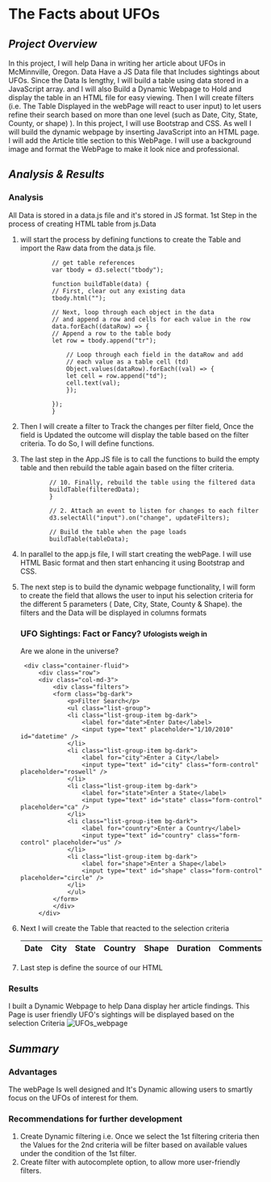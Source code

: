 # **The Facts about UFOs**

## _Project Overview_

In this project, I will help Dana in writing her article about UFOs in McMinnville, Oregon. Data Have a JS Data file that Includes sightings about UFOs. Since the Data Is lengthy, I will build a table using data stored in a JavaScript array. and I will also Build a Dynamic Webpage to Hold and display the table in an HTML file for easy viewing. Then I will create filters (i.e. The Table Displayed in the webPage will react to user input) to let users refine their search based on more than one level (such as Date, City, State, County, or shape) ). In this project, I will use Bootstrap and CSS. As well I will build the dynamic webpage by inserting JavaScript into an HTML page. I will add the Article title section to this WebPage. I will use a background image and format the WebPage to make it look nice and professional.

## _Analysis & Results_

### Analysis

All Data is stored in a data.js file and it's stored in JS format. 1st Step in the process of creating HTML table from js.Data

1.  will start the process by defining functions to create the Table and import the Raw data from the data.js file.
<!--     // from data.js
    const tableData = data;
    console.log("tableData")
    console.log(tableData)
 -->
                // get table references
                var tbody = d3.select("tbody");

                function buildTable(data) {
                // First, clear out any existing data
                tbody.html("");

                // Next, loop through each object in the data
                // and append a row and cells for each value in the row
                data.forEach((dataRow) => {
                // Append a row to the table body
                let row = tbody.append("tr");

                    // Loop through each field in the dataRow and add
                    // each value as a table cell (td)
                    Object.values(dataRow).forEach((val) => {
                    let cell = row.append("td");
                    cell.text(val);
                    });

                });
                }

2.  Then I will create a filter to Track the changes per filter field, Once the field is Updated the outcome will display the table based on the filter criteria. To do So, I will define functions.
<!--     // 1. Create a variable to keep track of all the filters as an object.
    var filters = {};

                // 3. Create a function that updates the filters.

                function updateFilters() {

                // 4a. Create a variable that saves the element that was changed using d3.select().
                let changedElement = d3.select(this);
                // 4b. Save the value that was changed as a variable.
                let elementValue = changedElement.property("value");
                // 4c. Save the id of the filter that was changed as a variable.
                let filterId = changedElement.attr("id");

                console.log("elementValue= ", elementValue)
                console.log("filterId= ", filterId)

                // 5. If a filter value was entered then add that filterId and value
                // to the filters list. Otherwise, clear that filter from the filters object.
                if (elementValue) {
                filters[filterId] = elementValue;
                }
                else {
                delete filters[filterId];
                }

                // 6. Call function to apply all filters and rebuild the table
                filterTable();
                }

                // 7. Create a function that filters the table when data is entered.
                function filterTable() {

                // 8. Set the filtered data to the tableData.
                let filteredData = tableData;

                // 9. Loop through all of the filters and keep any data that
                // matches the filter values
                Object.entries(filters).forEach(([key, value]) => {
                filteredData = filteredData.filter(row => row[key] === value);
                }); -->

3.  The last step in the App.JS file is to call the functions to build the empty table and then rebuild the table again based on the filter criteria.

                // 10. Finally, rebuild the table using the filtered data
                buildTable(filteredData);
                }

                // 2. Attach an event to listen for changes to each filter
                d3.selectAll("input").on("change", updateFilters);

                // Build the table when the page loads
                buildTable(tableData);
4. In parallel to the app.js file, I will start creating the webPage. I will use HTML Basic format and then start enhancing it using Bootstrap and CSS.
       <!DOCTYPE html>
        <html lang="en">
        <head>
            <meta charset="UTF-8">
            <meta http-equiv="X-UA-Compatible" content="IE=edge">
            <meta name="viewport" content="width=device-width, initial-scale=1.0">
            <title>UFO Finder</title>
            <link
            rel="stylesheet"
            href="https://maxcdn.bootstrapcdn.com/bootstrap/4.0.0/css/bootstrap.min.css"
            integrity="sha384-Gn5384xqQ1aoWXA+058RXPxPg6fy4IWvTNh0E263XmFcJlSAwiGgFAW/dAiS6JXm"
            crossorigin="anonymous"/>
            <link rel="stylesheet" href="static/css/style.css" />
        </head>
5. The next step is to build the dynamic webpage functionality, I will form to create the field that allows the user to input his selection criteria for the different 5 parameters ( Date, City, State, County & Shape). the filters and the Data will be displayed in columns formats                <div class="container-fluid">
            <div class="row">
            <div class="col-md-4 article-title">
                <h3>UFO Sightings: Fact or Fancy? <small>Ufologists weigh in</small></h3>
            </div>
            <div class="col-md-8 article-p">
                <p>
                Are we alone in the universe?
                </p>
            </div>
            </div>
        </div>

        <div class="container-fluid">
            <div class="row">
            <div class="col-md-3">
                <div class="filters">
                <form class="bg-dark">
                    <p>Filter Search</p>
                    <ul class="list-group">
                    <li class="list-group-item bg-dark">
                        <label for="date">Enter Date</label>
                        <input type="text" placeholder="1/10/2010" id="datetime" />
                    </li>
                    <li class="list-group-item bg-dark">
                        <label for="city">Enter a City</label>
                        <input type="text" id="city" class="form-control" placeholder="roswell" />
                    </li>
                    <li class="list-group-item bg-dark">
                        <label for="state">Enter a State</label>
                        <input type="text" id="state" class="form-control" placeholder="ca" />
                    </li>
                    <li class="list-group-item bg-dark">
                        <label for="country">Enter a Country</label>
                        <input type="text" id="country" class="form-control" placeholder="us" />
                    </li>
                    <li class="list-group-item bg-dark">
                        <label for="shape">Enter a Shape</label>
                        <input type="text" id="shape" class="form-control" placeholder="circle" />
                    </li>
                    </ul>
                </form>
                </div>
            </div>
6. Next I will create the Table that reacted to the selection criteria
             <div class="col-md-9">
            <table class="table table-striped">
              <thead>
                <tr>
                  <th>Date</th>
                  <th>City</th>
                  <th>State</th>
                  <th>Country</th>
                  <th>Shape</th>
                  <th>Duration</th>
                  <th>Comments</th>
                </tr>
              </thead>
              <tbody></tbody>
            </table>
          </div>
        </div>
      </div>
    </div>
    <script src="https://cdnjs.cloudflare.com/ajax/libs/d3/4.11.0/d3.js"></script> 

7. Last step is define the source of our HTML 
       <script src="https://cdnjs.cloudflare.com/ajax/libs/d3/4.11.0/d3.js"></script>
       <script src="static/js/data.js"></script>
       <script src="static/js/app.js"></script> 

### Results
I built a Dynamic Webpage to help Dana display her article findings. This Page is user friendly UFO's sightings  will be displayed based on the selection Criteria 
   ![UFOs_webpage](https://user-images.githubusercontent.com/80013773/120154730-02763d00-c1a5-11eb-920a-a457796a3296.PNG)

## _Summary_

### Advantages
The webPage Is well designed and It's Dynamic allowing users to smartly focus on the UFOs of interest for them. 

### Recommendations for further development 
1. Create Dynamic filtering i.e. Once we select the 1st filtering criteria then the Values for the 2nd criteria will be filter based on available values under the condition of the 1st filter. 
2. Create filter with autocomplete option, to allow more user-friendly filters.  
